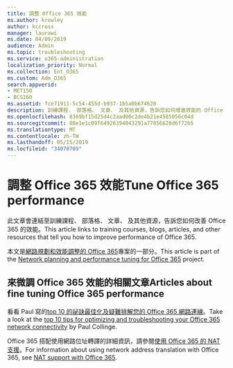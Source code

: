 ```yaml
---
title: 調整 Office 365 效能
ms.author: krowley
author: kccross
manager: laurawi
ms.date: 04/09/2019
audience: Admin
ms.topic: troubleshooting
ms.service: o365-administration
localization_priority: Normal
ms.collection: Ent_O365
ms.custom: Adm_O365
search.appverid:
- MET150
- BCS160
ms.assetid: fce71911-5c54-455d-b937-1b5a0b674620
description: 訓練課程、 部落格、 文章、 及其他資源，告訴您如何增進效能的 Office 365 的連結。
ms.openlocfilehash: 8369bf15d25d4c2aad00c2de4b21e4585056c04d
ms.sourcegitcommit: 08e1e1c09f64926394043291a77856620d6f72b5
ms.translationtype: MT
ms.contentlocale: zh-TW
ms.lasthandoff: 05/15/2019
ms.locfileid: "34070709"
---
```

# <a name="tune-office-365-performance"></a><span data-ttu-id="9cc3a-103">調整 Office 365 效能</span><span class="sxs-lookup"><span data-stu-id="9cc3a-103">Tune Office 365 performance</span></span>

<span data-ttu-id="9cc3a-104">此文章會連結至訓練課程、 部落格、 文章、 及其他資源，告訴您如何改善 Office 365 的效能。</span><span class="sxs-lookup"><span data-stu-id="9cc3a-104">This article links to training courses, blogs, articles, and other resources that tell you how to improve performance of Office 365.</span></span>
  
<span data-ttu-id="9cc3a-105">本文是[網路規劃和效能調整的 Office 365](https://aka.ms/tune)專案的一部分。</span><span class="sxs-lookup"><span data-stu-id="9cc3a-105">This article is part of the [Network planning and performance tuning for Office 365](https://aka.ms/tune) project.</span></span>
   
## <a name="articles-about-fine-tuning-office-365-performance"></a><span data-ttu-id="9cc3a-106">來微調 Office 365 效能的相關文章</span><span class="sxs-lookup"><span data-stu-id="9cc3a-106">Articles about fine tuning Office 365 performance</span></span>

<span data-ttu-id="9cc3a-107">看看 Paul 寫的[top 10 的祕訣最佳化及疑難排解您的 Office 365 網路連線](https://blogs.technet.com/b/onthewire/archive/2014/06/18/top-10-tips-for-optimising-amp-troubleshooting-your-office-365-network-connectivity.aspx)。</span><span class="sxs-lookup"><span data-stu-id="9cc3a-107">Take a look at the [top 10 tips for optimizing and troubleshooting your Office 365 network connectivity](https://blogs.technet.com/b/onthewire/archive/2014/06/18/top-10-tips-for-optimising-amp-troubleshooting-your-office-365-network-connectivity.aspx) by Paul Collinge.</span></span> 
  
<span data-ttu-id="9cc3a-108">Office 365 搭配使用網路位址轉譯的詳細資訊，請參閱[使用 Office 365 的 NAT 支援](nat-support-with-office-365.md)。</span><span class="sxs-lookup"><span data-stu-id="9cc3a-108">For information about using network address translation with Office 365, see [NAT support with Office 365](nat-support-with-office-365.md).</span></span>
  


